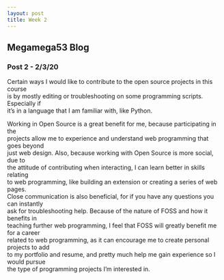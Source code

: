 ```yaml
---
layout: post
title: Week 2
---
```


## Megamega53 Blog

### Post 2 - 2/3/20

Certain ways I would like to contribute to the open source projects in this course  
is by mostly editing or troubleshooting on some programming scripts. Especially if   
it’s in a language that I am familiar with, like Python.

Working in Open Source is a great benefit for me, because participating in the   
projects allow me to experience and understand web programming that goes beyond   
just web design. Also, because working with Open Source is more social, due to   
the attitude of contributing when interacting, I can learn better in skills relating   
to web programming, like building an extension or creating a series of web pages.   
Close communication is also beneficial, for if you have any questions you can instantly   
ask for troubleshooting help. Because of the nature of FOSS and how it benefits in   
teaching further web programming, I feel that FOSS will greatly benefit me for a career   
related to web programming, as it can encourage me to create personal projects to add   
to my portfolio and resume, and pretty much help me gain experience so I would pursue   
the type of programming projects I’m interested in.
